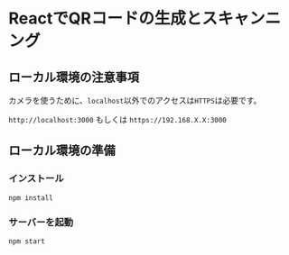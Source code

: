 # ReactでQRコードの生成とスキャンニング

## ローカル環境の注意事項

カメラを使うために、`localhost`以外でのアクセスは`HTTPS`は必要です。

`http://localhost:3000` もしくは `https://192.168.X.X:3000`

## ローカル環境の準備

### インストール

`npm install`

### サーバーを起動

`npm start`